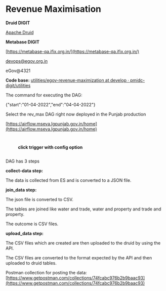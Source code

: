 # Revenue Maximisation

**Druid DIGIT**

[Apache Druid](https://druid-qa.ifix.org.in/unified-console.html#load-data)

**Metabase DIGIT**

[https://metabase-qa.ifix.org.in/](https://metabase-qa.ifix.org.in/)

[devops@egov.org.in](mailto:devops@egov.org.in)

eGov@4321

**Code base:** [utilities/egov-revenue-maximization at develop · pmidc-digit/utilities](https://github.com/pmidc-digit/utilities/tree/develop/egov-revenue-maximization)

The command for executing the DAG:

{"start":"01-04-2022","end":"04-04-2022"}

Select the rev\_max DAG right now deployed in the Punjab production

[https://airflow.mseva.lgpunjab.gov.in/home](https://airflow.mseva.lgpunjab.gov.in/home)

<figure><img src="../../../../.gitbook/assets/image-20220830-095050.png" alt=""><figcaption></figcaption></figure>

<figure><img src="../../../../.gitbook/assets/image-20220830-095020.png" alt=""><figcaption><p><strong>click trigger with config option</strong></p></figcaption></figure>

<figure><img src="../../../../.gitbook/assets/image-20220830-110240.png" alt=""><figcaption></figcaption></figure>

DAG has 3 steps

**collect-data step:**

The data is collected from ES and is converted to a JSON file.

**join\_data step:**

The json file is converted to CSV.

The tables are joined like water and trade, water and property and trade and property.

The outcome is CSV files.

**upload\_data step:**

The CSV files which are created are then uploaded to the druid by using the API.

The CSV files are converted to the format expected by the API and then uploaded to druid tables.

Postman collection for posting the data: [https://www.getpostman.com/collections/74fcabc976b2b9baac93](https://www.getpostman.com/collections/74fcabc976b2b9baac93)
